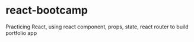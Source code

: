 # react-bootcamp

Practicing React, using react component, props, state, react router to build portfolio app
